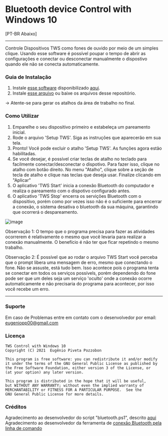 # Bluetooth device Control with Windows 10
[PT-BR Abaixo]

---

Controle Dispositivos TWS como fones de ouvido por meio de um simples clique.
Usando esse software é possível poupar o tempo de abrir as configurações e conectar ou desconectar manualmente o dispostivo quando ele não se conecta automaticamente.

### Guia de Instalação

1. Instale [esse software](https://bluetoothinstaller.com/bluetooth-command-line-tools/BluetoothCLTools-1.2.0.56.exe) disponibilizado [aqui](https://bluetoothinstaller.com/bluetooth-command-line-tools).
2. Instale [esse arquivo](https://github.com/Eugenio-Pozzobon/TWS-DEVICE-CONTROL---WINDOWS10/raw/master/Output/twsControl_installer.exe) ou baixe os arquivos desse repositório.

-> Atente-se para gerar os atalhos da área de trabalho no final.

### Como Utilizar

1. Emparelhe o seu dispositivo primeiro e estabeleça um pareamento inicial.
2. Rode o arquivo 'Setup TWS'. Siga as instruções que aparecerão em sua tela.
3. Pronto! Você pode excluir o atalho 'Setup TWS'. As funções agora estão habilitadas.
4. Se você desejar, é possível criar teclas de atalho no teclado para facilmente conectar/desconectar o dispotivo. 
Para fazer isso, clique no atalho com botão direito. No menu "Atalho", clique sobre a seção de tecla de atalho e clique nas teclas que deseja usar. Finalize clicando em "Aplicar"
5. O aplicativo 'TWS Start' inicia a conexão Bluetooth do computador e realiza o pareamento com o dispotivo configurado antes.
6. O aplicativo 'TWS Stop' encerra os servições Bluetooth com o dispositivo, porém como por vezes isso não é o suficiente para encerrar a conexão, o sistema desativa o bluetooth da sua máquina, garantindo que ocorrerá o despareamento. 

![image](https://user-images.githubusercontent.com/57693382/114294423-e42d7400-9a74-11eb-9548-80e3c2008891.png)

Observação 1: O tempo que o programa precisa para fazer as atividades ocorrerem é relativamente o mesmo que você levaria para realizar a conexão manualmente. O benefício é não ter que ficar repetindo o mesmo trabalho.

Observação 2: É possível que ao rodar o arquivo TWS Start você perceba que o prompt libera uma mensagem de erro, mesmo que conectando o fone. Não se assuste, está tudo bem. Isso acontece pois o programa tenta se conectar em todos os serviços possívels, porém dependendo do fone pode ser que um deles seja um serviço 'oculto' onde a conexão ocorre automaticamente e não precisaria do programa para acontecer, por isso você recebe um erro.

---
### Suporte

Em caso de Problemas entre em contato com o desenvolvedor por email: eugeniopp00@gmail.com

### Licença

    TWS Control with Windows 10
    Copyright (C) 2021  Eugênio Piveta Pozzobon

    This program is free software: you can redistribute it and/or modify
    it under the terms of the GNU General Public License as published by
    the Free Software Foundation, either version 3 of the License, or
    (at your option) any later version.

    This program is distributed in the hope that it will be useful,
    but WITHOUT ANY WARRANTY; without even the implied warranty of
    MERCHANTABILITY or FITNESS FOR A PARTICULAR PURPOSE.  See the
    GNU General Public License for more details.

### Créditos

Agradecimento ao desenvolvedor do script "bluetooth.ps1", descrito [aqui](https://superuser.com/a/1293303/1296346)
Agradecimento ao desenvolvedor da ferramenta de [conexão Bluetooth pela linha de comando](https://bluetoothinstaller.com/bluetooth-command-line-tools/)




